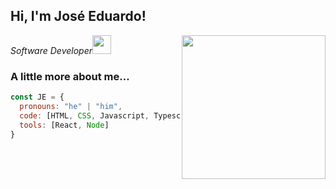 <h2>Hi, I'm José Eduardo!</h2>
<img align='right' src="https://i.imgur.com/INZkyuF.gif" width="230">
<p><em>Software Developer<img src="https://media.giphy.com/media/WUlplcMpOCEmTGBtBW/giphy.gif" width="30"></em></p>


###  A little more about me...  

```javascript
const JE = {
  pronouns: "he" | "him",
  code: [HTML, CSS, Javascript, Typescript],
  tools: [React, Node]
}
```
